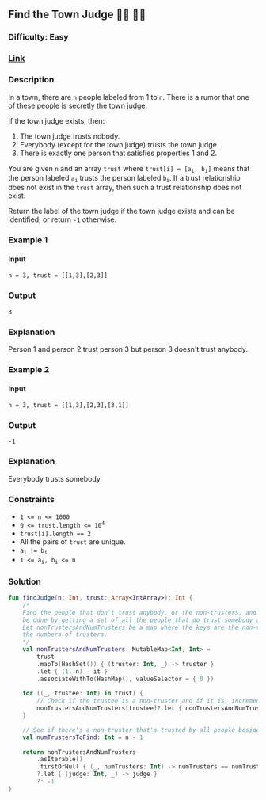 ## Find the Town Judge :man_judge: :woman_judge:
### Difficulty: Easy
### [Link](https://leetcode.com/problems/find-the-town-judge/)

### Description
In a town, there are `n` people labeled from 1 to `n`. There is a rumor that one of these people is secretly the town judge.

If the town judge exists, then:
1. The town judge trusts nobody.
2. Everybody (except for the town judge) trusts the town judge.
3. There is exactly one person that satisfies properties 1 and 2.

You are given `n` and an array `trust` where <code>trust[i] = [a<sub>i</sub>, b<sub>i</sub>]</code> means that the person labeled <code>a<sub>i</sub></code> trusts the person labeled <code>b<sub>i</sub></code>. If a trust relationship does not exist in the `trust` array, then such a trust relationship does not exist.

Return the label of the town judge if the town judge exists and can be identified, or return `-1` otherwise.

### Example 1

#### Input
`n = 3, trust = [[1,3],[2,3]]`

### Output
`3`

### Explanation
Person 1 and person 2 trust person 3 but person 3 doesn't trust anybody.

### Example 2

#### Input
`n = 3, trust = [[1,3],[2,3],[3,1]]`

### Output
`-1`

### Explanation
Everybody trusts somebody.

### Constraints
- `1 <= n <= 1000`
- <code>0 <= trust.length <= 10<sup>4</sup></code>
- `trust[i].length == 2`
- All the pairs of `trust` are unique.
- <code>a<sub>i</sub> != b<sub>i</sub></code>
- <code>1 <= a<sub>i</sub>, b<sub>i</sub> <= n</code>

### Solution

```kotlin
fun findJudge(n: Int, trust: Array<IntArray>): Int {
    /*
    Find the people that don't trust anybody, or the non-trusters, and the numbers of trusters they have. Finding them can
    be done by getting a set of all the people that do trust somebody and then finding the people that aren't in that set.
    Let nonTrustersAndNumTrusters be a map where the keys are the non-trusters and the values will start at 0 and be set to
    the numbers of trusters.
    */
    val nonTrustersAndNumTrusters: MutableMap<Int, Int> =
        trust
        .mapTo(HashSet()) { (truster: Int, _) -> truster }
        .let { (1..n) - it }
        .associateWithTo(HashMap(), valueSelector = { 0 })
    
    for ((_, trustee: Int) in trust) {
        // Check if the trustee is a non-truster and if it is, increment their number of trusters.
        nonTrustersAndNumTrusters[trustee]?.let { nonTrustersAndNumTrusters[trustee] = it + 1 }
    }

    // See if there's a non-truster that's trusted by all people besides themself.
    val numTrustersToFind: Int = n - 1
    
    return nonTrustersAndNumTrusters
        .asIterable()
        .firstOrNull { (_, numTrusters: Int) -> numTrusters == numTrustersToFind }
        ?.let { (judge: Int, _) -> judge }
        ?: -1
}
```